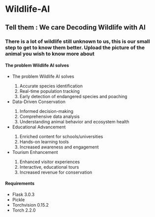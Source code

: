 # Wildlife-AI
<h2>Tell them : We care Decoding Wildlife with AI</h2>
<h3>There is a lot of wildlife still unknown to us, this is our small step to get to know them better. Upload the picture of the animal you wish to know more about</h3>
<h4>The problem Wildlife AI solves</h4>
<ul>
  <li>The problem Wildlife AI solves</li>
  <ol>
    <li> Accurate species identification</li>
    <li>Real-time population tracking</li>
    <li>Early detection of endangered species and poaching</li>
  </ol>
  <li>Data-Driven Conservation</li>
  <ol>
    <li> Informed decision-making</li>
    <li> Comprehensive data analysis</li>
    <li>Understanding animal behavior and ecosystem health</li>
  </ol>
  <li>Educational Advancement</li>
  <ol>
    <li>Enriched content for schools/universities</li>
    <li> Hands-on learning tools</li>
    <li>Increased awareness and engagement</li>
  </ol>
  <li>Tourism Enhancement</li>
  <ol>
    <li>Enhanced visitor experiences</li>
    <li>Interactive, educational tours</li>
    <li>Increased revenue for conservation</li>
  </ol>
</ul>

<h4>Requirements</h4>
<ul>
  <li>Flask 3.0.3
  <li> Pickle </li>
  <li>Torchvision 0.15.2 </li>
  <li>Torch 2.2.0</li>
</ul>
